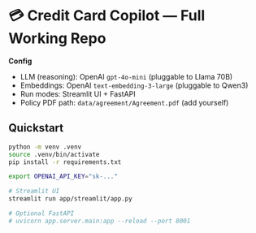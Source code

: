# 💳 Credit Card Copilot — Full Working Repo

**Config**
- LLM (reasoning): OpenAI `gpt-4o-mini` (pluggable to Llama 70B)
- Embeddings: OpenAI `text-embedding-3-large` (pluggable to Qwen3)
- Run modes: Streamlit UI + FastAPI
- Policy PDF path: `data/agreement/Agreement.pdf` (add yourself)

## Quickstart
```bash
python -m venv .venv
source .venv/bin/activate
pip install -r requirements.txt

export OPENAI_API_KEY="sk-..."

# Streamlit UI
streamlit run app/streamlit/app.py

# Optional FastAPI
# uvicorn app.server.main:app --reload --port 8001
```
